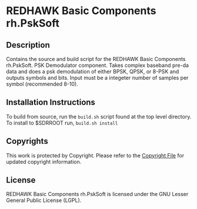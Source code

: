 # REDHAWK Basic Components rh.PskSoft
 
## Description

Contains the source and build script for the REDHAWK Basic Components rh.PskSoft. PSK Demodulator component. Takes complex baseband pre-da data and does a psk demodulation of either BPSK, QPSK, or 8-PSK and outputs symbols and bits. Input must be a integeter number of samples per symbol (recommended 8-10).

## Installation Instructions
To build from source, run the `build.sh` script found at the top level directory. To install to $SDRROOT run, `build.sh install`

## Copyrights

This work is protected by Copyright. Please refer to the [Copyright File](COPYRIGHT) for updated copyright information.

## License

REDHAWK Basic Components rh.PskSoft is licensed under the GNU Lesser General Public License (LGPL).
